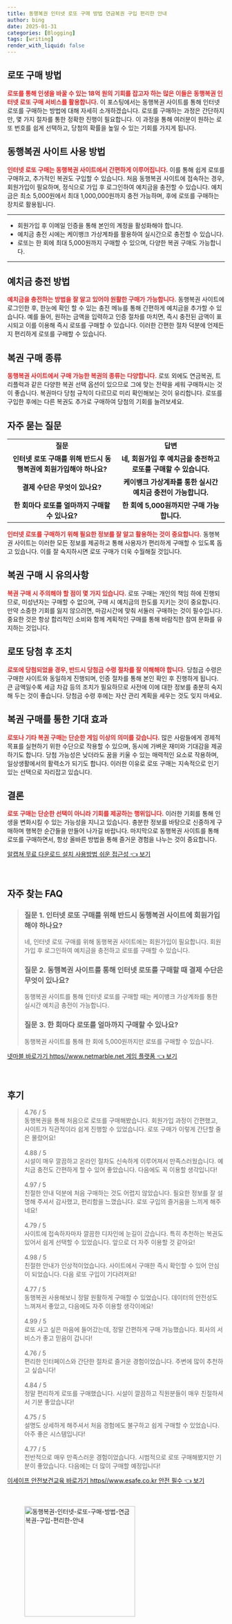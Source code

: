 ```yaml
---
title: 동행복권 인터넷 로또 구매 방법 연금복권 구입 편리한 안내
author: bing
date: 2025-01-31
categories: [Blogging]
tags: [writing]
render_with_liquid: false
---
```



<h2 id='로또 구매 방법'>로또 구매 방법</h2>

<p><b><span style="color: #ee2323;">로또를 통해 인생을 바꿀 수 있는 18억 원의 기회를 잡고자 하는 많은 이들은 동행복권 인터넷 로또 구매 서비스를 활용합니다.</span></b> 이 포스팅에서는 동행복권 사이트를 통해 인터넷 로또를 구매하는 방법에 대해 자세히 소개하겠습니다. 로또를 구매하는 과정은 간단하지만, 몇 가지 절차를 통한 정확한 진행이 필요합니다. 이 과정을 통해 여러분이 원하는 로또 번호를 쉽게 선택하고, 당첨의 확률을 높일 수 있는 기회를 가지게 됩니다.</p>

<h2 id='동행복권 사이트 사용 방법'>동행복권 사이트 사용 방법</h2>

<p><b><span style="color: #ee2323;">인터넷 로또 구매는 동행복권 사이트에서 간편하게 이루어집니다.</span></b> 이를 통해 쉽게 로또를 구매하고, 추가적인 복권도 구입할 수 있습니다. 처음 동행복권 사이트에 접속하는 경우, 회원가입이 필요하며, 정식으로 가입 후 로그인하여 예치금을 충전할 수 있습니다. 예치금은 최소 5,000원에서 최대 1,000,000원까지 충전 가능하며, 후에 로또를 구매하는 장치로 활용됩니다.</p>

<hr />

<ul>
    <li>회원가입 후 이메일 인증을 통해 본인의 계정을 활성화해야 합니다.</li>
    <li>예치금 충전 시에는 케이뱅크 가상계좌를 활용하여 실시간으로 충전할 수 있습니다.</li>
    <li>로또는 한 회에 최대 5,000원까지 구매할 수 있으며, 다양한 복권 구매도 가능합니다.</li>
</ul>

<hr />

<h2 id='예치금 충전 방법'>예치금 충전 방법</h2>

<p><b><span style="color: #ee2323;">예치금을 충전하는 방법을 잘 알고 있어야 원활한 구매가 가능합니다.</span></b> 동행복권 사이트에 로그인한 후, 한눈에 확인 할 수 있는 충전 메뉴를 통해 간편하게 예치금을 추가할 수 있습니다. 예를 들어, 원하는 금액을 입력하고 인증 절차를 마치면, 즉시 충전된 금액이 표시되고 이를 이용해 즉시 로또를 구매할 수 있습니다. 이러한 간편한 절차 덕분에 언제든지 편리하게 로또를 구매할 수 있습니다.</p>

<h2 id='복권 구매 종류'>복권 구매 종류</h2>

<p><b><span style="color: #ee2323;">동행복권 사이트에서 구매 가능한 복권의 종류는 다양합니다.</span></b> 로또 외에도 연금복권, 트리플럭과 같은 다양한 복권 선택 옵션이 있으므로 그에 맞는 전략을 세워 구매하시는 것이 좋습니다. 복권마다 당첨 규칙이 다르므로 미리 확인해보는 것이 유리합니다. 로또를 구입한 후에는 다른 복권도 추가로 구매하여 당첨의 기회를 늘려보세요.</p>

<h2 id='자주 묻는 질문'>자주 묻는 질문</h2>

<table>
    <tr>
        <td style="text-align: center; height: 17px;"><b>질문</b></td>
        <td style="text-align: center; height: 17px;"><b>답변</b></td>
    </tr>
    <tr>
        <td style="text-align: center; height: 17px;"><b>인터넷 로또 구매를 위해 반드시 동행복권에 회원가입해야 하나요?</b></td>
        <td style="text-align: center; height: 17px;"><b>네, 회원가입 후 예치금을 충전하고 로또를 구매할 수 있습니다.</b></td>
    </tr>
    <tr>
        <td style="text-align: center; height: 17px;"><b>결제 수단은 무엇이 있나요?</b></td>
        <td style="text-align: center; height: 17px;"><b>케이뱅크 가상계좌를 통한 실시간 예치금 충전이 가능합니다.</b></td>
    </tr>
    <tr>
        <td style="text-align: center; height: 17px;"><b>한 회마다 로또를 얼마까지 구매할 수 있나요?</b></td>
        <td style="text-align: center; height: 17px;"><b>한 회에 5,000원까지만 구매 가능합니다.</b></td>
    </tr>
</table>

<p><b><span style="color: #ee2323;">인터넷 로또를 구매하기 위해 필요한 정보를 잘 알고 활용하는 것이 중요합니다.</span></b> 동행복권 사이트는 이러한 모든 정보를 제공하고 통해 사용자가 편리하게 구매할 수 있도록 돕고 있습니다. 이를 잘 숙지하시면 로또 구매가 더욱 수월해질 것입니다.</p>

<h2 id='복권 구매 시 유의사항'>복권 구매 시 유의사항</h2>

<p><b><span style="color: #ee2323;">복권 구매 시 주의해야 할 점이 몇 가지 있습니다.</span></b> 로또 구매는 개인의 책임 하에 진행되므로, 미성년자는 구매할 수 없으며, 구매 시 예치금의 한도를 지키는 것이 중요합니다. 만약 소중한 기회를 잃지 않으려면, 마감시간에 맞춰 서둘러 구매하는 것이 필수입니다. 중요한 것은 항상 합리적인 소비와 함께 계획적인 구매를 통해 바람직한 참여 문화를 유지하는 것입니다.</p>

<h2 id='로또 당첨 후 조치'>로또 당첨 후 조치</h2>

<p><b><span style="color: #ee2323;">로또에 당첨되었을 경우, 반드시 당첨금 수령 절차를 잘 이해해야 합니다.</span></b> 당첨금 수령은 구매한 사이트와 동일하게 진행되며, 인증 절차를 통해 본인 확인 후 진행하게 됩니다. 큰 금액일수록 세금 차감 등의 조치가 필요하므로 사전에 이에 대한 정보를 충분히 숙지해 두는 것이 좋습니다. 당첨금 수령 후에는 자산 관리 계획을 세우는 것도 잊지 마세요.</p>

<h2 id='복권 구매를 통한 기대 효과'>복권 구매를 통한 기대 효과</h2>

<p><b><span style="color: #ee2323;">로또나 기타 복권 구매는 단순한 게임 이상의 의미를 갖습니다.</span></b> 많은 사람들에게 경제적 목표를 실현하기 위한 수단으로 작용할 수 있으며, 동시에 가벼운 재미와 기대감을 제공하기도 합니다. 당첨 가능성은 낮더라도 꿈을 키울 수 있는 매력적인 요소로 작용하며, 일상생활에서의 활력소가 되기도 합니다. 이러한 이유로 로또 구매는 지속적으로 인기 있는 선택으로 자리잡고 있습니다.</p>

<h2 id='결론'>결론</h2>

<p><b><span style="color: #ee2323;">로또 구매는 단순한 선택이 아니라 기회를 제공하는 행위입니다.</span></b> 이러한 기회를 통해 인생을 변화시킬 수 있는 가능성을 지니고 있습니다. 충분한 정보를 바탕으로 신중하게 구매하며 행복한 순간들을 만들어 나가길 바랍니다. 마지막으로 동행복권 사이트를 통해 로또를 구매하면서, 항상 올바른 방법을 통해 즐거운 경험을 나누는 것이 중요합니다.</p>


<p><a class="click-button" title="알캡쳐 무료 다운로드 설치 사용방법 쉬운 접근성" href="https://aptwhite.github.io/posts/%EC%95%8C%EC%BA%A1%EC%B3%90-%EB%AC%B4%EB%A3%8C-%EB%8B%A4%EC%9A%B4%EB%A1%9C%EB%93%9C-%EC%84%A4%EC%B9%98-%EC%82%AC%EC%9A%A9%EB%B0%A9%EB%B2%95-%EC%89%AC%EC%9A%B4-%EC%A0%91%EA%B7%BC%EC%84%B1/" rel="dofollow">알캡쳐 무료 다운로드 설치 사용방법 쉬운 접근성 👈 보기</a></p><br>
<h2 id='자주_찾는_FAQ'>자주 찾는 FAQ</h2>
<div itemscope="" itemtype="https://schema.org/FAQPage"> 
<blockquote> 
<div itemscope="" itemprop="mainEntity" itemtype="https://schema.org/Question"> 
<h3 itemprop="name">질문 1. 인터넷 로또 구매를 위해 반드시 동행복권 사이트에 회원가입해야 하나요?</h3> 
<div itemscope="" itemprop="acceptedAnswer" itemtype="https://schema.org/Answer"> 
<span itemprop="text"> 
<p>네, 인터넷 로또 구매를 위해 동행복권 사이트에는 회원가입이 필요합니다. 회원가입 후 로그인하여 예치금을 충전하고 로또를 구매할 수 있습니다.</p> 
</span> 
</div> 
</div> 

<div itemscope="" itemprop="mainEntity" itemtype="https://schema.org/Question"> 
<h3 itemprop="name">질문 2. 동행복권 사이트를 통해 인터넷 로또를 구매할 때 결제 수단은 무엇이 있나요?</h3> 
<div itemscope="" itemprop="acceptedAnswer" itemtype="https://schema.org/Answer"> 
<span itemprop="text"> 
<p>동행복권 사이트를 통해 인터넷 로또를 구매할 때는 케이뱅크 가상계좌를 통한 실시간 예치금 충전이 가능합니다.</p> 
</span> 
</div> 
</div> 

<div itemscope="" itemprop="mainEntity" itemtype="https://schema.org/Question"> 
<h3 itemprop="name">질문 3. 한 회마다 로또를 얼마까지 구매할 수 있나요?</h3> 
<div itemscope="" itemprop="acceptedAnswer" itemtype="https://schema.org/Answer"> 
<span itemprop="text"> 
<p>동행복권 사이트를 통해 한 회에 5,000원까지만 로또를 구매할 수 있습니다.</p> 
</span> 
</div> 
</div> 
</blockquote> 
</div>
<p><a class="click-button" title="넷마블 바로가기 https//www.netmarble.net 게임 플랫폼" href="https://aptwhite.github.io/posts/%EB%84%B7%EB%A7%88%EB%B8%94-%EB%B0%94%EB%A1%9C%EA%B0%80%EA%B8%B0-httpswww.netmarble.net-%EA%B2%8C%EC%9E%84-%ED%94%8C%EB%9E%AB%ED%8F%BC/" rel="dofollow">넷마블 바로가기 https//www.netmarble.net 게임 플랫폼 👈 보기</a></p><br>
<h2 id='후기'>후기</h2>
<div itemscope itemtype="https://schema.org/Product">
  <blockquote>
  <div itemprop="review" itemscope itemtype="https://schema.org/Review">
      <div itemprop="reviewRating" itemscope itemtype="https://schema.org/Rating"> <span itemprop="ratingValue">4.76</span> / <span itemprop="bestRating">5</span> </div>
      <span itemprop="reviewBody">동행복권을 통해 처음으로 로또를 구매해봤습니다. 회원가입 과정이 간편했고, 사이트가 직관적이라 쉽게 진행할 수 있었습니다. 로또 구매가 이렇게 간단할 줄은 몰랐어요!</span>
  </div>
  <br>
  <div itemprop="review" itemscope itemtype="https://schema.org/Review">
      <div itemprop="reviewRating" itemscope itemtype="https://schema.org/Rating"> <span itemprop="ratingValue">4.88</span> / <span itemprop="bestRating">5</span> </div>
      <span itemprop="reviewBody">시설이 매우 깔끔하고 온라인 절차도 신속하게 이루어져서 만족스러웠습니다. 예치금 충전도 간편하게 할 수 있어 좋았습니다. 다음에도 꼭 이용할 생각입니다!</span>
  </div>
  <br>
  <div itemprop="review" itemscope itemtype="https://schema.org/Review">
      <div itemprop="reviewRating" itemscope itemtype="https://schema.org/Rating"> <span itemprop="ratingValue">4.97</span> / <span itemprop="bestRating">5</span> </div>
      <span itemprop="reviewBody">친절한 안내 덕분에 처음 구매하는 것도 어렵지 않았습니다. 필요한 정보를 잘 설명해 주셔서 감사했고, 편리함을 느꼈습니다. 로또 구입의 즐거움을 느끼게 해주네요!</span>
  </div>
  <br>
  <div itemprop="review" itemscope itemtype="https://schema.org/Review">
      <div itemprop="reviewRating" itemscope itemtype="https://schema.org/Rating"> <span itemprop="ratingValue">4.79</span> / <span itemprop="bestRating">5</span> </div>
      <span itemprop="reviewBody">사이트에 접속하자마자 깔끔한 디자인에 눈길이 갔습니다. 특히 추천하는 복권도 있어서 쉽게 선택할 수 있었습니다. 앞으로 더 자주 이용할 것 같아요!</span>
  </div>
  <br>
  <div itemprop="review" itemscope itemtype="https://schema.org/Review">
      <div itemprop="reviewRating" itemscope itemtype="https://schema.org/Rating"> <span itemprop="ratingValue">4.98</span> / <span itemprop="bestRating">5</span> </div>
      <span itemprop="reviewBody">친절한 안내가 인상적이었습니다. 사이트에서 구매한 즉시 확인할 수 있어 안심이 되었습니다. 다음 로또 구입이 기다려져요!</span>
  </div>
  <br>
  <div itemprop="review" itemscope itemtype="https://schema.org/Review">
      <div itemprop="reviewRating" itemscope itemtype="https://schema.org/Rating"> <span itemprop="ratingValue">4.77</span> / <span itemprop="bestRating">5</span> </div>
      <span itemprop="reviewBody">동행복권 사용해보니 정말 원활하게 구매할 수 있었습니다. 데이터의 안전성도 느껴져서 좋았고, 다음에도 자주 이용할 생각이에요!</span>
  </div>
  <br>
  <div itemprop="review" itemscope itemtype="https://schema.org/Review">
      <div itemprop="reviewRating" itemscope itemtype="https://schema.org/Rating"> <span itemprop="ratingValue">4.99</span> / <span itemprop="bestRating">5</span> </div>
      <span itemprop="reviewBody">로또 사고 싶은 마음에 들어갔는데, 정말 간편하게 구매 가능했습니다. 회사의 서비스가 좋고 믿음이 갑니다!</span>
  </div>
  <br>
  <div itemprop="review" itemscope itemtype="https://schema.org/Review">
      <div itemprop="reviewRating" itemscope itemtype="https://schema.org/Rating"> <span itemprop="ratingValue">4.76</span> / <span itemprop="bestRating">5</span> </div>
      <span itemprop="reviewBody">편리한 인터페이스와 간단한 절차로 즐거운 경험이었습니다. 주변에 많이 추천하고 싶습니다!</span>
  </div>
  <br>
  <div itemprop="review" itemscope itemtype="https://schema.org/Review">
      <div itemprop="reviewRating" itemscope itemtype="https://schema.org/Rating"> <span itemprop="ratingValue">4.84</span> / <span itemprop="bestRating">5</span> </div>
      <span itemprop="reviewBody">정말 편리하게 로또를 구매했습니다. 시설이 깔끔하고 직원분들이 매우 친절하셔서 기분 좋았습니다!</span>
  </div>
  <br>
  <div itemprop="review" itemscope itemtype="https://schema.org/Review">
      <div itemprop="reviewRating" itemscope itemtype="https://schema.org/Rating"> <span itemprop="ratingValue">4.75</span> / <span itemprop="bestRating">5</span> </div>
      <span itemprop="reviewBody">설명도 상세하게 해주셔서 처음 경험에도 불구하고 쉽게 구매할 수 있었습니다. 아주 좋은 시스템입니다!</span>
  </div>
  <br>
  <div itemprop="review" itemscope itemtype="https://schema.org/Review">
      <div itemprop="reviewRating" itemscope itemtype="https://schema.org/Rating"> <span itemprop="ratingValue">4.77</span> / <span itemprop="bestRating">5</span> </div>
      <span itemprop="reviewBody">전반적으로 매우 만족스러운 경험이었습니다. 시범적으로 로또 구매해봤지만 기분이 좋았습니다. 다음에는 더 많이 구매할 예정입니다!</span>
  </div>
  </blockquote>
</div>
<p><a class="click-button" title="이세이프 안전보건교육 바로가기 https//www.esafe.co.kr 안전 필수" href="https://aptwhite.github.io/posts/%EC%9D%B4%EC%84%B8%EC%9D%B4%ED%94%84-%EC%95%88%EC%A0%84%EB%B3%B4%EA%B1%B4%EA%B5%90%EC%9C%A1-%EB%B0%94%EB%A1%9C%EA%B0%80%EA%B8%B0-httpswww.esafe.co.kr-%EC%95%88%EC%A0%84-%ED%95%84%EC%88%98/" rel="dofollow">이세이프 안전보건교육 바로가기 https//www.esafe.co.kr 안전 필수 👈 보기</a></p><br>
<figure class="image"><img src="https://aptwhite.github.io/assets/img/thumbnail/동행복권-인터넷-로또-구매-방법-연금복권-구입-편리한-안내.webp" alt="동행복권-인터넷-로또-구매-방법-연금복권-구입-편리한-안내" width="256" height="256"></figure>